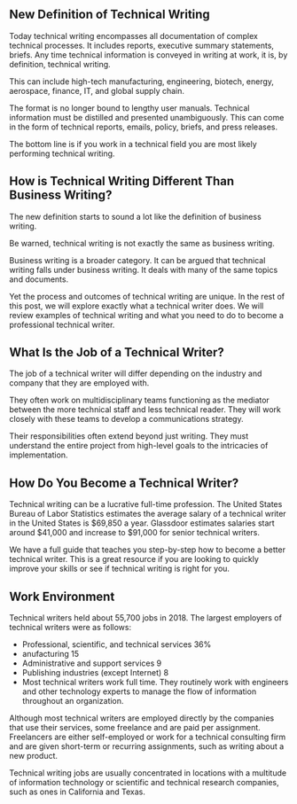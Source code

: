 ## New Definition of Technical Writing
Today technical writing encompasses all documentation of complex technical processes. It includes reports, executive summary statements, briefs. Any time technical information is conveyed in writing at work, it is, by definition, technical writing.

This can include high-tech manufacturing, engineering, biotech, energy, aerospace, finance, IT, and global supply chain.

The format is no longer bound to lengthy user manuals. Technical information must be distilled and presented unambiguously. This can come in the form of technical reports, emails, policy, briefs, and press releases.

The bottom line is if you work in a technical field you are most likely performing technical writing.


## How is Technical Writing Different Than Business Writing?
The new definition starts to sound a lot like the definition of business writing.

Be warned, technical writing is not exactly the same as business writing.

Business writing is a broader category. It can be argued that technical writing falls under business writing. It deals with many of the same topics and documents.

Yet the process and outcomes of technical writing are unique. In the rest of this post, we will explore exactly what a technical writer does. We will review examples of technical writing and what you need to do to become a professional technical writer.


## What Is the Job of a Technical Writer?
The job of a technical writer will differ depending on the industry and company that they are employed with.

They often work on multidisciplinary teams functioning as the mediator between the more technical staff and less technical reader. They will work closely with these teams to develop a communications strategy.

Their responsibilities often extend beyond just writing. They must understand the entire project from high-level goals to the intricacies of implementation.


## How Do You Become a Technical Writer?
Technical writing can be a lucrative full-time profession. The United States Bureau of Labor Statistics estimates the average salary of a technical writer in the United States is $69,850 a year. Glassdoor estimates salaries start around $41,000 and increase to $91,000 for senior technical writers.

We have a full guide that teaches you step-by-step how to become a better technical writer. This is a great resource if you are looking to quickly improve your skills or see if technical writing is right for you.


## Work Environment
Technical writers held about 55,700 jobs in 2018. The largest employers of technical writers were as follows:

* Professional, scientific, and technical services                             	36%
*  anufacturing	15
* Administrative and support services	9
* Publishing industries (except Internet)	8
* Most technical writers work full time. They routinely work with engineers and other technology experts to manage the flow of information throughout an organization.

Although most technical writers are employed directly by the companies that use their services, some freelance and are paid per assignment. Freelancers are either self-employed or work for a technical consulting firm and are given short-term or recurring assignments, such as writing about a new product.

Technical writing jobs are usually concentrated in locations with a multitude of information technology or scientific and technical research companies, such as ones in California and Texas.
